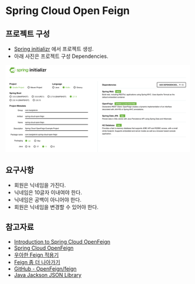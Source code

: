 # Spring Cloud Open Feign

## 프로젝트 구성

- [Spring initializr](https://start.spring.io/) 에서 프로젝트 생성.
- 아래 사진은 프로젝트 구성 Dependencies.

![img.png](img.png)

## 요구사항
- 회원은 닉네임을 가진다. 
- 닉네임은 10글자 이내여야 한다. 
- 닉네임은 공백이 아니어야 한다.
- 회원은 닉네임을 변경할 수 있어야 한다.

## 참고자료 
- [Introduction to Spring Cloud OpenFeign](https://www.baeldung.com/spring-cloud-openfeign)
- [Spring Cloud OpenFeign](https://spring.io/projects/spring-cloud-openfeign)
- [우아한 Feign 적용기](https://techblog.woowahan.com/2630/)
- [Feign 좀 더 나아가기](https://techblog.woowahan.com/2657/)
- [GitHub - OpenFeign/feign](https://github.com/OpenFeign/feign)
- [Java Jackson JSON Library](https://kwonnam.pe.kr/wiki/java/jackson)
